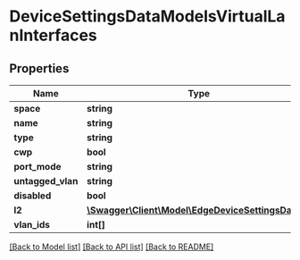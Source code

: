 # DeviceSettingsDataModelsVirtualLanInterfaces

## Properties
Name | Type | Description | Notes
------------ | ------------- | ------------- | -------------
**space** | **string** |  | [optional] 
**name** | **string** |  | [optional] 
**type** | **string** |  | [optional] 
**cwp** | **bool** |  | [optional] 
**port_mode** | **string** |  | [optional] 
**untagged_vlan** | **string** |  | [optional] 
**disabled** | **bool** |  | [optional] 
**l2** | [**\Swagger\Client\Model\EdgeDeviceSettingsDataL2**](EdgeDeviceSettingsDataL2.md) |  | [optional] 
**vlan_ids** | **int[]** |  | [optional] 

[[Back to Model list]](../README.md#documentation-for-models) [[Back to API list]](../README.md#documentation-for-api-endpoints) [[Back to README]](../README.md)


